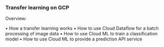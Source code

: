 ### Transfer learning on GCP

Overview:

• How a transfer learning works
• How to use Cloud Dataflow for a batch processing of image data
• How to use Cloud ML to train a classification model
• How to use Cloud ML to provide a prediction API service
